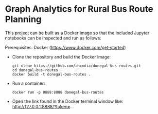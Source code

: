 # Graph Analytics for Rural Bus Route Planning

This project can be built as a Docker image so that the included Jupyter notebooks can be inspected and run as follows:

Prerequisites: Docker (https://www.docker.com/get-started)

- Clone the repository and build the Docker image:
  ```
  git clone https://github.com/ancodia/donegal-bus-routes.git
  cd donegal-bus-routes
  docker build -t donegal-bus-routes .
  ```

- Run a container:
  ```
  docker run -p 8888:8888 donegal-bus-routes
  ```

- Open the link found in the Docker terminal window like: http://127.0.0.1:8888/?token=...
